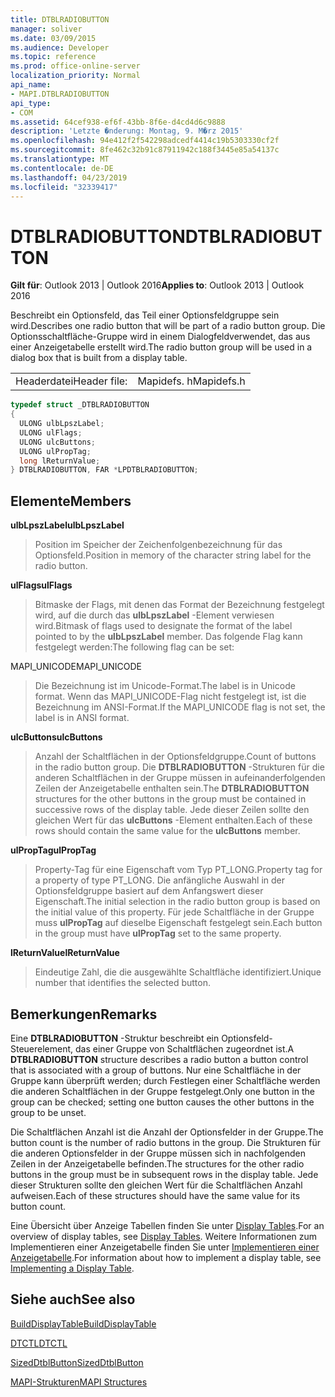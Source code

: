 ```yaml
---
title: DTBLRADIOBUTTON
manager: soliver
ms.date: 03/09/2015
ms.audience: Developer
ms.topic: reference
ms.prod: office-online-server
localization_priority: Normal
api_name:
- MAPI.DTBLRADIOBUTTON
api_type:
- COM
ms.assetid: 64cef938-ef6f-43bb-8f6e-d4cd4d6c9888
description: 'Letzte �nderung: Montag, 9. M�rz 2015'
ms.openlocfilehash: 94e412f2f542298adcedf4414c19b5303330cf2f
ms.sourcegitcommit: 8fe462c32b91c87911942c188f3445e85a54137c
ms.translationtype: MT
ms.contentlocale: de-DE
ms.lasthandoff: 04/23/2019
ms.locfileid: "32339417"
---
```

# <a name="dtblradiobutton"></a><span data-ttu-id="e792a-103">DTBLRADIOBUTTON</span><span class="sxs-lookup"><span data-stu-id="e792a-103">DTBLRADIOBUTTON</span></span>

  
  
<span data-ttu-id="e792a-104">**Gilt für**: Outlook 2013 | Outlook 2016</span><span class="sxs-lookup"><span data-stu-id="e792a-104">**Applies to**: Outlook 2013 | Outlook 2016</span></span> 
  
<span data-ttu-id="e792a-105">Beschreibt ein Optionsfeld, das Teil einer Optionsfeldgruppe sein wird.</span><span class="sxs-lookup"><span data-stu-id="e792a-105">Describes one radio button that will be part of a radio button group.</span></span> <span data-ttu-id="e792a-106">Die Optionsschaltfläche-Gruppe wird in einem Dialogfeldverwendet, das aus einer Anzeigetabelle erstellt wird.</span><span class="sxs-lookup"><span data-stu-id="e792a-106">The radio button group will be used in a dialog box that is built from a display table.</span></span>
  
|||
|:-----|:-----|
|<span data-ttu-id="e792a-107">Headerdatei</span><span class="sxs-lookup"><span data-stu-id="e792a-107">Header file:</span></span>  <br/> |<span data-ttu-id="e792a-108">Mapidefs. h</span><span class="sxs-lookup"><span data-stu-id="e792a-108">Mapidefs.h</span></span>  <br/> |
   
```cpp
typedef struct _DTBLRADIOBUTTON
{
  ULONG ulbLpszLabel;
  ULONG ulFlags;
  ULONG ulcButtons;
  ULONG ulPropTag;
  long lReturnValue;
} DTBLRADIOBUTTON, FAR *LPDTBLRADIOBUTTON;

```

## <a name="members"></a><span data-ttu-id="e792a-109">Elemente</span><span class="sxs-lookup"><span data-stu-id="e792a-109">Members</span></span>

 <span data-ttu-id="e792a-110">**ulbLpszLabel**</span><span class="sxs-lookup"><span data-stu-id="e792a-110">**ulbLpszLabel**</span></span>
  
> <span data-ttu-id="e792a-111">Position im Speicher der Zeichenfolgenbezeichnung für das Optionsfeld.</span><span class="sxs-lookup"><span data-stu-id="e792a-111">Position in memory of the character string label for the radio button.</span></span>
    
 <span data-ttu-id="e792a-112">**ulFlags**</span><span class="sxs-lookup"><span data-stu-id="e792a-112">**ulFlags**</span></span>
  
> <span data-ttu-id="e792a-113">Bitmaske der Flags, mit denen das Format der Bezeichnung festgelegt wird, auf die durch das **ulbLpszLabel** -Element verwiesen wird.</span><span class="sxs-lookup"><span data-stu-id="e792a-113">Bitmask of flags used to designate the format of the label pointed to by the **ulbLpszLabel** member.</span></span> <span data-ttu-id="e792a-114">Das folgende Flag kann festgelegt werden:</span><span class="sxs-lookup"><span data-stu-id="e792a-114">The following flag can be set:</span></span> 
    
<span data-ttu-id="e792a-115">MAPI_UNICODE</span><span class="sxs-lookup"><span data-stu-id="e792a-115">MAPI_UNICODE</span></span> 
  
> <span data-ttu-id="e792a-116">Die Bezeichnung ist im Unicode-Format.</span><span class="sxs-lookup"><span data-stu-id="e792a-116">The label is in Unicode format.</span></span> <span data-ttu-id="e792a-117">Wenn das MAPI_UNICODE-Flag nicht festgelegt ist, ist die Bezeichnung im ANSI-Format.</span><span class="sxs-lookup"><span data-stu-id="e792a-117">If the MAPI_UNICODE flag is not set, the label is in ANSI format.</span></span>
    
 <span data-ttu-id="e792a-118">**ulcButtons**</span><span class="sxs-lookup"><span data-stu-id="e792a-118">**ulcButtons**</span></span>
  
> <span data-ttu-id="e792a-119">Anzahl der Schaltflächen in der Optionsfeldgruppe.</span><span class="sxs-lookup"><span data-stu-id="e792a-119">Count of buttons in the radio button group.</span></span> <span data-ttu-id="e792a-120">Die **DTBLRADIOBUTTON** -Strukturen für die anderen Schaltflächen in der Gruppe müssen in aufeinanderfolgenden Zeilen der Anzeigetabelle enthalten sein.</span><span class="sxs-lookup"><span data-stu-id="e792a-120">The **DTBLRADIOBUTTON** structures for the other buttons in the group must be contained in successive rows of the display table.</span></span> <span data-ttu-id="e792a-121">Jede dieser Zeilen sollte den gleichen Wert für das **ulcButtons** -Element enthalten.</span><span class="sxs-lookup"><span data-stu-id="e792a-121">Each of these rows should contain the same value for the **ulcButtons** member.</span></span> 
    
 <span data-ttu-id="e792a-122">**ulPropTag**</span><span class="sxs-lookup"><span data-stu-id="e792a-122">**ulPropTag**</span></span>
  
> <span data-ttu-id="e792a-123">Property-Tag für eine Eigenschaft vom Typ PT_LONG.</span><span class="sxs-lookup"><span data-stu-id="e792a-123">Property tag for a property of type PT_LONG.</span></span> <span data-ttu-id="e792a-124">Die anfängliche Auswahl in der Optionsfeldgruppe basiert auf dem Anfangswert dieser Eigenschaft.</span><span class="sxs-lookup"><span data-stu-id="e792a-124">The initial selection in the radio button group is based on the initial value of this property.</span></span> <span data-ttu-id="e792a-125">Für jede Schaltfläche in der Gruppe muss **ulPropTag** auf dieselbe Eigenschaft festgelegt sein.</span><span class="sxs-lookup"><span data-stu-id="e792a-125">Each button in the group must have **ulPropTag** set to the same property.</span></span> 
    
 <span data-ttu-id="e792a-126">**lReturnValue**</span><span class="sxs-lookup"><span data-stu-id="e792a-126">**lReturnValue**</span></span>
  
> <span data-ttu-id="e792a-127">Eindeutige Zahl, die die ausgewählte Schaltfläche identifiziert.</span><span class="sxs-lookup"><span data-stu-id="e792a-127">Unique number that identifies the selected button.</span></span>
    
## <a name="remarks"></a><span data-ttu-id="e792a-128">Bemerkungen</span><span class="sxs-lookup"><span data-stu-id="e792a-128">Remarks</span></span>

<span data-ttu-id="e792a-129">Eine **DTBLRADIOBUTTON** -Struktur beschreibt ein Optionsfeld-Steuerelement, das einer Gruppe von Schaltflächen zugeordnet ist.</span><span class="sxs-lookup"><span data-stu-id="e792a-129">A **DTBLRADIOBUTTON** structure describes a radio button a button control that is associated with a group of buttons.</span></span> <span data-ttu-id="e792a-130">Nur eine Schaltfläche in der Gruppe kann überprüft werden; durch Festlegen einer Schaltfläche werden die anderen Schaltflächen in der Gruppe festgelegt.</span><span class="sxs-lookup"><span data-stu-id="e792a-130">Only one button in the group can be checked; setting one button causes the other buttons in the group to be unset.</span></span> 
  
<span data-ttu-id="e792a-131">Die Schaltflächen Anzahl ist die Anzahl der Optionsfelder in der Gruppe.</span><span class="sxs-lookup"><span data-stu-id="e792a-131">The button count is the number of radio buttons in the group.</span></span> <span data-ttu-id="e792a-132">Die Strukturen für die anderen Optionsfelder in der Gruppe müssen sich in nachfolgenden Zeilen in der Anzeigetabelle befinden.</span><span class="sxs-lookup"><span data-stu-id="e792a-132">The structures for the other radio buttons in the group must be in subsequent rows in the display table.</span></span> <span data-ttu-id="e792a-133">Jede dieser Strukturen sollte den gleichen Wert für die Schaltflächen Anzahl aufweisen.</span><span class="sxs-lookup"><span data-stu-id="e792a-133">Each of these structures should have the same value for its button count.</span></span>
  
<span data-ttu-id="e792a-134">Eine Übersicht über Anzeige Tabellen finden Sie unter [Display Tables](display-tables.md).</span><span class="sxs-lookup"><span data-stu-id="e792a-134">For an overview of display tables, see [Display Tables](display-tables.md).</span></span> <span data-ttu-id="e792a-135">Weitere Informationen zum Implementieren einer Anzeigetabelle finden Sie unter [Implementieren einer Anzeigetabelle](display-table-implementation.md).</span><span class="sxs-lookup"><span data-stu-id="e792a-135">For information about how to implement a display table, see [Implementing a Display Table](display-table-implementation.md).</span></span>
  
## <a name="see-also"></a><span data-ttu-id="e792a-136">Siehe auch</span><span class="sxs-lookup"><span data-stu-id="e792a-136">See also</span></span>



[<span data-ttu-id="e792a-137">BuildDisplayTable</span><span class="sxs-lookup"><span data-stu-id="e792a-137">BuildDisplayTable</span></span>](builddisplaytable.md)
  
[<span data-ttu-id="e792a-138">DTCTL</span><span class="sxs-lookup"><span data-stu-id="e792a-138">DTCTL</span></span>](dtctl.md)
  
[<span data-ttu-id="e792a-139">SizedDtblButton</span><span class="sxs-lookup"><span data-stu-id="e792a-139">SizedDtblButton</span></span>](sizeddtblbutton.md)


[<span data-ttu-id="e792a-140">MAPI-Strukturen</span><span class="sxs-lookup"><span data-stu-id="e792a-140">MAPI Structures</span></span>](mapi-structures.md)

